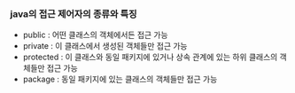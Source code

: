 ### java의 접근 제어자의 종류와 특징
- public : 어떤 클래스의 객체에서든 접근 가능
- private : 이 클래스에서 생성된 객체들만 접근 가능
- protected : 이 클래스와 동일 패키지에 있거나 상속 관계에 있는 하위 클래스의 객체들만 접근 가능
- package : 동일 패키지에 있는 클래스의 객체들만 접근 가능
